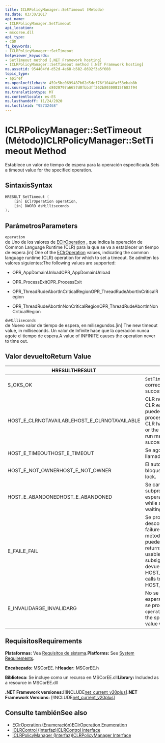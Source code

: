 ```yaml
---
title: ICLRPolicyManager::SetTimeout (Método)
ms.date: 03/30/2017
api_name:
- ICLRPolicyManager.SetTimeout
api_location:
- mscoree.dll
api_type:
- COM
f1_keywords:
- ICLRPolicyManager::SetTimeout
helpviewer_keywords:
- SetTimeout method [.NET Framework hosting]
- ICLRPolicyManager::SetTimeout method [.NET Framework hosting]
ms.assetid: 954404fd-d52d-4e68-b582-8692f3a5f608
topic_type:
- apiref
ms.openlocfilehash: 459c5bc0699487b62d5dcf76f1044faf53ebab8b
ms.sourcegitcommit: d8020797a6657d0fbbdff362b80300815f682f94
ms.translationtype: MT
ms.contentlocale: es-ES
ms.lasthandoff: 11/24/2020
ms.locfileid: "95732468"
---
```

# <a name="iclrpolicymanagersettimeout-method"></a><span data-ttu-id="ea436-102">ICLRPolicyManager::SetTimeout (Método)</span><span class="sxs-lookup"><span data-stu-id="ea436-102">ICLRPolicyManager::SetTimeout Method</span></span>

<span data-ttu-id="ea436-103">Establece un valor de tiempo de espera para la operación especificada.</span><span class="sxs-lookup"><span data-stu-id="ea436-103">Sets a timeout value for the specified operation.</span></span>  
  
## <a name="syntax"></a><span data-ttu-id="ea436-104">Sintaxis</span><span class="sxs-lookup"><span data-stu-id="ea436-104">Syntax</span></span>  
  
```cpp  
HRESULT SetTimeout (  
    [in] EClrOperation operation,  
    [in] DWORD dsMilliseconds  
);  
```  
  
## <a name="parameters"></a><span data-ttu-id="ea436-105">Parámetros</span><span class="sxs-lookup"><span data-stu-id="ea436-105">Parameters</span></span>  

 `operation`  
 <span data-ttu-id="ea436-106">de Uno de los valores de [EClrOperation](eclroperation-enumeration.md) , que indica la operación de Common Language Runtime (CLR) para la que se va a establecer un tiempo de espera.</span><span class="sxs-lookup"><span data-stu-id="ea436-106">[in] One of the [EClrOperation](eclroperation-enumeration.md) values, indicating the common language runtime (CLR) operation for which to set a timeout.</span></span> <span data-ttu-id="ea436-107">Se admiten los valores siguientes:</span><span class="sxs-lookup"><span data-stu-id="ea436-107">The following values are supported:</span></span>  
  
- <span data-ttu-id="ea436-108">OPR_AppDomainUnload</span><span class="sxs-lookup"><span data-stu-id="ea436-108">OPR_AppDomainUnload</span></span>  
  
- <span data-ttu-id="ea436-109">OPR_ProcessExit</span><span class="sxs-lookup"><span data-stu-id="ea436-109">OPR_ProcessExit</span></span>  
  
- <span data-ttu-id="ea436-110">OPR_ThreadRudeAbortInCriticalRegion</span><span class="sxs-lookup"><span data-stu-id="ea436-110">OPR_ThreadRudeAbortInCriticalRegion</span></span>  
  
- <span data-ttu-id="ea436-111">OPR_ThreadRudeAbortInNonCriticalRegion</span><span class="sxs-lookup"><span data-stu-id="ea436-111">OPR_ThreadRudeAbortInNonCriticalRegion</span></span>  
  
 `dwMilliseconds`  
 <span data-ttu-id="ea436-112">de Nuevo valor de tiempo de espera, en milisegundos.</span><span class="sxs-lookup"><span data-stu-id="ea436-112">[in] The new timeout value, in milliseconds.</span></span> <span data-ttu-id="ea436-113">Un valor de Infinite hace que la operación nunca agote el tiempo de espera.</span><span class="sxs-lookup"><span data-stu-id="ea436-113">A value of INFINITE causes the operation never to time out.</span></span>  
  
## <a name="return-value"></a><span data-ttu-id="ea436-114">Valor devuelto</span><span class="sxs-lookup"><span data-stu-id="ea436-114">Return Value</span></span>  
  
|<span data-ttu-id="ea436-115">HRESULT</span><span class="sxs-lookup"><span data-stu-id="ea436-115">HRESULT</span></span>|<span data-ttu-id="ea436-116">Descripción</span><span class="sxs-lookup"><span data-stu-id="ea436-116">Description</span></span>|  
|-------------|-----------------|  
|<span data-ttu-id="ea436-117">S_OK</span><span class="sxs-lookup"><span data-stu-id="ea436-117">S_OK</span></span>|<span data-ttu-id="ea436-118">`SetTimeout` se devolvió correctamente.</span><span class="sxs-lookup"><span data-stu-id="ea436-118">`SetTimeout` returned successfully.</span></span>|  
|<span data-ttu-id="ea436-119">HOST_E_CLRNOTAVAILABLE</span><span class="sxs-lookup"><span data-stu-id="ea436-119">HOST_E_CLRNOTAVAILABLE</span></span>|<span data-ttu-id="ea436-120">CLR no se ha cargado en un proceso o CLR está en un estado en el que no puede ejecutar código administrado ni procesar la llamada correctamente.</span><span class="sxs-lookup"><span data-stu-id="ea436-120">The CLR has not been loaded into a process, or the CLR is in a state in which it cannot run managed code or process the call successfully.</span></span>|  
|<span data-ttu-id="ea436-121">HOST_E_TIMEOUT</span><span class="sxs-lookup"><span data-stu-id="ea436-121">HOST_E_TIMEOUT</span></span>|<span data-ttu-id="ea436-122">Se agotó el tiempo de espera de la llamada.</span><span class="sxs-lookup"><span data-stu-id="ea436-122">The call timed out.</span></span>|  
|<span data-ttu-id="ea436-123">HOST_E_NOT_OWNER</span><span class="sxs-lookup"><span data-stu-id="ea436-123">HOST_E_NOT_OWNER</span></span>|<span data-ttu-id="ea436-124">El autor de la llamada no posee el bloqueo.</span><span class="sxs-lookup"><span data-stu-id="ea436-124">The caller does not own the lock.</span></span>|  
|<span data-ttu-id="ea436-125">HOST_E_ABANDONED</span><span class="sxs-lookup"><span data-stu-id="ea436-125">HOST_E_ABANDONED</span></span>|<span data-ttu-id="ea436-126">Se canceló un evento mientras un subproceso o fibra bloqueados estaba esperando en él.</span><span class="sxs-lookup"><span data-stu-id="ea436-126">An event was canceled while a blocked thread or fiber was waiting on it.</span></span>|  
|<span data-ttu-id="ea436-127">E_FAIL</span><span class="sxs-lookup"><span data-stu-id="ea436-127">E_FAIL</span></span>|<span data-ttu-id="ea436-128">Se produjo un error grave desconocido.</span><span class="sxs-lookup"><span data-stu-id="ea436-128">An unknown catastrophic failure occurred.</span></span> <span data-ttu-id="ea436-129">Después de que un método devuelve E_FAIL, CLR ya no se puede usar en el proceso.</span><span class="sxs-lookup"><span data-stu-id="ea436-129">After a method returns E_FAIL, the CLR is no longer usable within the process.</span></span> <span data-ttu-id="ea436-130">Las llamadas subsiguientes a métodos de hospedaje devuelven HOST_E_CLRNOTAVAILABLE.</span><span class="sxs-lookup"><span data-stu-id="ea436-130">Subsequent calls to hosting methods return HOST_E_CLRNOTAVAILABLE.</span></span>|  
|<span data-ttu-id="ea436-131">E_INVALIDARG</span><span class="sxs-lookup"><span data-stu-id="ea436-131">E_INVALIDARG</span></span>|<span data-ttu-id="ea436-132">No se puede establecer un tiempo de espera para el especificado `operation` o se proporcionó un valor no válido para `operation` .</span><span class="sxs-lookup"><span data-stu-id="ea436-132">A timeout cannot be set for the specified `operation`, or an invalid value was supplied for `operation`.</span></span>|  
  
## <a name="requirements"></a><span data-ttu-id="ea436-133">Requisitos</span><span class="sxs-lookup"><span data-stu-id="ea436-133">Requirements</span></span>  

 <span data-ttu-id="ea436-134">**Plataformas:** Vea [Requisitos de sistema](../../get-started/system-requirements.md).</span><span class="sxs-lookup"><span data-stu-id="ea436-134">**Platforms:** See [System Requirements](../../get-started/system-requirements.md).</span></span>  
  
 <span data-ttu-id="ea436-135">**Encabezado:** MSCorEE. h</span><span class="sxs-lookup"><span data-stu-id="ea436-135">**Header:** MSCorEE.h</span></span>  
  
 <span data-ttu-id="ea436-136">**Biblioteca:** Se incluye como un recurso en MSCorEE.dll</span><span class="sxs-lookup"><span data-stu-id="ea436-136">**Library:** Included as a resource in MSCorEE.dll</span></span>  
  
 <span data-ttu-id="ea436-137">**.NET Framework versiones:**[!INCLUDE[net_current_v20plus](../../../../includes/net-current-v20plus-md.md)]</span><span class="sxs-lookup"><span data-stu-id="ea436-137">**.NET Framework Versions:** [!INCLUDE[net_current_v20plus](../../../../includes/net-current-v20plus-md.md)]</span></span>  
  
## <a name="see-also"></a><span data-ttu-id="ea436-138">Consulte también</span><span class="sxs-lookup"><span data-stu-id="ea436-138">See also</span></span>

- [<span data-ttu-id="ea436-139">EClrOperation (Enumeración)</span><span class="sxs-lookup"><span data-stu-id="ea436-139">EClrOperation Enumeration</span></span>](eclroperation-enumeration.md)
- [<span data-ttu-id="ea436-140">ICLRControl (Interfaz)</span><span class="sxs-lookup"><span data-stu-id="ea436-140">ICLRControl Interface</span></span>](iclrcontrol-interface.md)
- [<span data-ttu-id="ea436-141">ICLRPolicyManager (Interfaz)</span><span class="sxs-lookup"><span data-stu-id="ea436-141">ICLRPolicyManager Interface</span></span>](iclrpolicymanager-interface.md)
